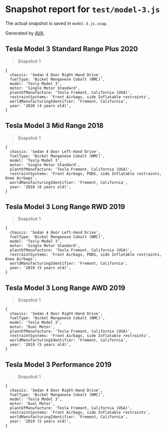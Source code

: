 # Snapshot report for `test/model-3.js`

The actual snapshot is saved in `model-3.js.snap`.

Generated by [AVA](https://avajs.dev).

## Tesla Model 3 Standard Range Plus 2020

> Snapshot 1

    {
      chassis: 'Sedan 4 Door Right-Hand Drive',
      fuelType: 'Nickel Manganese Cobalt (NMC)',
      model: 'Tesla Model 3',
      motor: 'Single Motor Standard',
      plantOfManufacture: 'Tesla Fremont, California (USA)',
      restraintSystems: 'Front Airbags, side Inflatable restraints',
      worldManufacturingIdentifier: 'Fremont, California',
      year: '2020 (4 years old)',
    }

## Tesla Model 3 Mid Range 2018

> Snapshot 1

    {
      chassis: 'Sedan 4 Door Left-Hand Drive',
      fuelType: 'Nickel Manganese Cobalt (NMC)',
      model: 'Tesla Model 3',
      motor: 'Single Motor Standard',
      plantOfManufacture: 'Tesla Fremont, California (USA)',
      restraintSystems: 'Front Airbags, PODS, side Inflatable restraints, Knee Airbags',
      worldManufacturingIdentifier: 'Fremont, California',
      year: '2018 (6 years old)',
    }

## Tesla Model 3 Long Range RWD 2019

> Snapshot 1

    {
      chassis: 'Sedan 4 Door Left-Hand Drive',
      fuelType: 'Nickel Manganese Cobalt (NMC)',
      model: 'Tesla Model 3',
      motor: 'Single Motor Standard',
      plantOfManufacture: 'Tesla Fremont, California (USA)',
      restraintSystems: 'Front Airbags, PODS, side Inflatable restraints, Knee Airbags',
      worldManufacturingIdentifier: 'Fremont, California',
      year: '2019 (5 years old)',
    }

## Tesla Model 3 Long Range AWD 2019

> Snapshot 1

    {
      chassis: 'Sedan 4 Door Right-Hand Drive',
      fuelType: 'Nickel Manganese Cobalt (NMC)',
      model: 'Tesla Model 3',
      motor: 'Dual Motor',
      plantOfManufacture: 'Tesla Fremont, California (USA)',
      restraintSystems: 'Front Airbags, side Inflatable restraints',
      worldManufacturingIdentifier: 'Fremont, California',
      year: '2019 (5 years old)',
    }

## Tesla Model 3 Performance 2019

> Snapshot 1

    {
      chassis: 'Sedan 4 Door Right-Hand Drive',
      fuelType: 'Nickel Manganese Cobalt (NMC)',
      model: 'Tesla Model 3',
      motor: 'Dual Motor',
      plantOfManufacture: 'Tesla Fremont, California (USA)',
      restraintSystems: 'Front Airbags, side Inflatable restraints',
      worldManufacturingIdentifier: 'Fremont, California',
      year: '2019 (5 years old)',
    }
